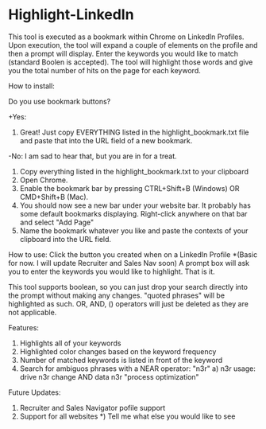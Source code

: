 # Highlight-LinkedIn
This tool is executed as a bookmark within Chrome on LinkedIn Profiles. 
Upon execution, the tool will expand a couple of elements on the profile and then a prompt will display. 
Enter the keywords you would like to match (standard Boolen is accepted).
The tool will highlight those words and give you the total number of hits on the page for each keyword.


How to install:

Do you use bookmark buttons? 

+Yes: 
  1) Great! Just copy EVERYTHING listed in the highlight_bookmark.txt file and paste that into the URL field of a new bookmark.

-No: I am sad to hear that, but you are in for a treat.
  1) Copy everything listed in the highlight_bookmark.txt to your clipboard
  2) Open Chrome. 
  3) Enable the bookmark bar by pressing CTRL+Shift+B (Windows) OR CMD+Shift+B (Mac).
  4) You should now see a new bar under your website bar. It probably has some default bookmarks displaying. Right-click anywhere on that bar and select "Add Page"
  5) Name the bookmark whatever you like and paste the contexts of your clipboard into the URL field.


How to use:
Click the button you created when on a LinkedIn Profile *(Basic for now. I will update Recruiter and Sales Nav soon)
A prompt box will ask you to enter the keywords you would like to highlight. That is it.

This tool supports boolean, so you can just drop your search directly into the prompt without making any changes. 
"quoted phrases" will be highlighted as such. OR, AND, () operators will just be deleted as they are not applicable.

Features:
  1) Highlights all of your keywords
  2) Highlighted color changes based on the keyword frequency
  3) Number of matched keywords is listed in front of the keyword
  4) Search for ambiguos phrases with a NEAR operator: "n3r"
    a) n3r usage: drive n3r change AND data n3r "process optimization"


Future Updates:
  1) Recruiter and Sales Navigator pofile support
  2) Support for all websites
  *) Tell me what else you would like to see

